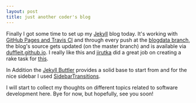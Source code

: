```yaml
---
layout: post
title: just another coder's blog
---
```


Finally I got some time to set up my [Jekyll](http://jekyllrb.com) blog today. It's working with [GitHub Pages and Travis CI](https://github.com/jirutka/rake-jekyll) and through every push at the [blogdata branch](https://github.com/duffleit/duffleit.github.io/tree/blogdata), the blog's source gets updated (on the master branch) and is available via [duffleit.github.io](http://duffleit.github.io/). I really like this and [jirutka](https://github.com/jirutka/) did a great job on creating a rake task for [this](https://github.com/jirutka/rake-jekyll).  <i class="fa fa-thumbs-o-up"></i>

In Addition the [Jekyll Buttler](http://getpoole.com/) provides a solid base to start from and for the nice sidebar I used [SidebarTransitions](http://tympanus.net/Development/SidebarTransitions/).


I will start to collect my thoughts on different topics related to software development here. 
Bye for now, but hopefully, see you soon!

